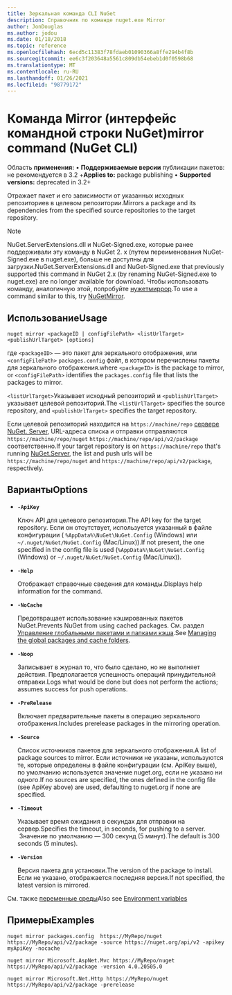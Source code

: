 ```yaml
---
title: Зеркальная команда CLI NuGet
description: Справочник по команде nuget.exe Mirror
author: JonDouglas
ms.author: jodou
ms.date: 01/18/2018
ms.topic: reference
ms.openlocfilehash: 6ecd5c11383f78fdaeb01090366a8ffe294b4f8b
ms.sourcegitcommit: ee6c3f203648a5561c809db54ebeb1d0f0598b68
ms.translationtype: MT
ms.contentlocale: ru-RU
ms.lasthandoff: 01/26/2021
ms.locfileid: "98779172"
---
```

# <a name="mirror-command-nuget-cli"></a><span data-ttu-id="2a2ea-103">Команда Mirror (интерфейс командной строки NuGet)</span><span class="sxs-lookup"><span data-stu-id="2a2ea-103">mirror command (NuGet CLI)</span></span>

<span data-ttu-id="2a2ea-104">Область **применения:** &bullet; **Поддерживаемые версии** публикации пакетов: не рекомендуется в 3.2 +</span><span class="sxs-lookup"><span data-stu-id="2a2ea-104">**Applies to:** package publishing &bullet; **Supported versions:** deprecated in 3.2+</span></span>

<span data-ttu-id="2a2ea-105">Отражает пакет и его зависимости от указанных исходных репозиториев в целевом репозитории.</span><span class="sxs-lookup"><span data-stu-id="2a2ea-105">Mirrors a package and its dependencies from the specified source repositories to the target repository.</span></span>

> [!NOTE]
> <span data-ttu-id="2a2ea-106">NuGet.ServerExtensions.dll и NuGet-Signed.exe, которые ранее поддерживали эту команду в NuGet 2. x (путем переименования NuGet-Signed.exe в nuget.exe), больше не доступны для загрузки.</span><span class="sxs-lookup"><span data-stu-id="2a2ea-106">NuGet.ServerExtensions.dll and NuGet-Signed.exe that previously supported this command in NuGet 2.x (by renaming NuGet-Signed.exe to nuget.exe) are no longer available for download.</span></span> <span data-ttu-id="2a2ea-107">Чтобы использовать команду, аналогичную этой, попробуйте [нужетмиррор](https://www.nuget.org/packages/NuGetMirror/).</span><span class="sxs-lookup"><span data-stu-id="2a2ea-107">To use a command similar to this, try [NuGetMirror](https://www.nuget.org/packages/NuGetMirror/).</span></span>

## <a name="usage"></a><span data-ttu-id="2a2ea-108">Использование</span><span class="sxs-lookup"><span data-stu-id="2a2ea-108">Usage</span></span>

```cli
nuget mirror <packageID | configFilePath> <listUrlTarget> <publishUrlTarget> [options]
```

<span data-ttu-id="2a2ea-109">где `<packageID>` — это пакет для зеркального отображения, или `<configFilePath>` `packages.config` файл, в котором перечислены пакеты для зеркального отображения.</span><span class="sxs-lookup"><span data-stu-id="2a2ea-109">where `<packageID>` is the package to mirror, or `<configFilePath>` identifies the `packages.config` file that lists the packages to mirror.</span></span>

<span data-ttu-id="2a2ea-110">`<listUrlTarget>`Указывает исходный репозиторий и `<publishUrlTarget>` указывает целевой репозиторий.</span><span class="sxs-lookup"><span data-stu-id="2a2ea-110">The `<listUrlTarget>` specifies the source repository, and `<publishUrlTarget>` specifies the target repository.</span></span>

<span data-ttu-id="2a2ea-111">Если целевой репозиторий находится на `https://machine/repo` [сервере NuGet. Server](../../hosting-packages/nuget-server.md), URL-адреса списка и отправки отправляются `https://machine/repo/nuget` `https://machine/repo/api/v2/package` соответственно.</span><span class="sxs-lookup"><span data-stu-id="2a2ea-111">If your target repository is on `https://machine/repo` that's running [NuGet.Server](../../hosting-packages/nuget-server.md), the list and push urls will be `https://machine/repo/nuget` and `https://machine/repo/api/v2/package`, respectively.</span></span>

## <a name="options"></a><span data-ttu-id="2a2ea-112">Варианты</span><span class="sxs-lookup"><span data-stu-id="2a2ea-112">Options</span></span>

- **`-ApiKey`**

  <span data-ttu-id="2a2ea-113">Ключ API для целевого репозитория.</span><span class="sxs-lookup"><span data-stu-id="2a2ea-113">The API key for the target repository.</span></span> <span data-ttu-id="2a2ea-114">Если он отсутствует, используется указанный в файле конфигурации ( `%AppData%\NuGet\NuGet.Config` (Windows) или `~/.nuget/NuGet/NuGet.Config` (Mac/Linux)).</span><span class="sxs-lookup"><span data-stu-id="2a2ea-114">If not present,  the one specified in the config file is used (`%AppData%\NuGet\NuGet.Config` (Windows) or `~/.nuget/NuGet/NuGet.Config` (Mac/Linux)).</span></span>

- **`-Help`**

  <span data-ttu-id="2a2ea-115">Отображает справочные сведения для команды.</span><span class="sxs-lookup"><span data-stu-id="2a2ea-115">Displays help information for the command.</span></span>

- **`-NoCache`**

  <span data-ttu-id="2a2ea-116">Предотвращает использование кэшированных пакетов NuGet.</span><span class="sxs-lookup"><span data-stu-id="2a2ea-116">Prevents NuGet from using cached packages.</span></span> <span data-ttu-id="2a2ea-117">См. раздел [Управление глобальными пакетами и папками кэша](../../consume-packages/managing-the-global-packages-and-cache-folders.md).</span><span class="sxs-lookup"><span data-stu-id="2a2ea-117">See [Managing the global packages and cache folders](../../consume-packages/managing-the-global-packages-and-cache-folders.md).</span></span>

- **`-Noop`**

  <span data-ttu-id="2a2ea-118">Записывает в журнал то, что было сделано, но не выполняет действия. Предполагается успешность операций принудительной отправки.</span><span class="sxs-lookup"><span data-stu-id="2a2ea-118">Logs what would be done but does not perform the actions; assumes success for push operations.</span></span>

- **`-PreRelease`**

  <span data-ttu-id="2a2ea-119">Включает предварительные пакеты в операцию зеркального отображения.</span><span class="sxs-lookup"><span data-stu-id="2a2ea-119">Includes prerelease packages in the mirroring operation.</span></span>

- **`-Source`**

  <span data-ttu-id="2a2ea-120">Список источников пакетов для зеркального отображения.</span><span class="sxs-lookup"><span data-stu-id="2a2ea-120">A list of package sources to mirror.</span></span> <span data-ttu-id="2a2ea-121">Если источники не указаны, используются те, которые определены в файле конфигурации (см. ApiKey выше), по умолчанию используется значение nuget.org, если не указано ни одного.</span><span class="sxs-lookup"><span data-stu-id="2a2ea-121">If no sources are specified, the ones defined in the config file (see ApiKey above) are used, defaulting to nuget.org if none are specified.</span></span>

- **`-Timeout`**

  <span data-ttu-id="2a2ea-122">Указывает время ожидания в секундах для отправки на сервер.</span><span class="sxs-lookup"><span data-stu-id="2a2ea-122">Specifies the timeout, in seconds, for pushing to a server.</span></span> <span data-ttu-id="2a2ea-123"> Значение по умолчанию — 300 секунд (5 минут).</span><span class="sxs-lookup"><span data-stu-id="2a2ea-123">The default is 300 seconds (5 minutes).</span></span>

- **`-Version`**

  <span data-ttu-id="2a2ea-124">Версия пакета для установки.</span><span class="sxs-lookup"><span data-stu-id="2a2ea-124">The version of the package to install.</span></span> <span data-ttu-id="2a2ea-125">Если не указано, отображается последняя версия.</span><span class="sxs-lookup"><span data-stu-id="2a2ea-125">If not specified, the latest version is mirrored.</span></span>

<span data-ttu-id="2a2ea-126">См. также [переменные среды](cli-ref-environment-variables.md)</span><span class="sxs-lookup"><span data-stu-id="2a2ea-126">Also see [Environment variables](cli-ref-environment-variables.md)</span></span>

## <a name="examples"></a><span data-ttu-id="2a2ea-127">Примеры</span><span class="sxs-lookup"><span data-stu-id="2a2ea-127">Examples</span></span>

```cli
nuget mirror packages.config  https://MyRepo/nuget https://MyRepo/api/v2/package -source https://nuget.org/api/v2 -apikey myApiKey -nocache

nuget mirror Microsoft.AspNet.Mvc https://MyRepo/nuget https://MyRepo/api/v2/package -version 4.0.20505.0

nuget mirror Microsoft.Net.Http https://MyRepo/nuget https://MyRepo/api/v2/package -prerelease
```
